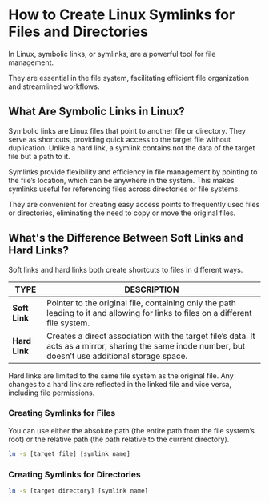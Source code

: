 # How to Create Linux Symlinks for Files and Directories

In Linux, symbolic links, or symlinks, are a powerful tool for file management. 

They are essential in the file system, facilitating efficient file organization and streamlined workflows.

## What Are Symbolic Links in Linux?

Symbolic links are Linux files that point to another file or directory. They serve as shortcuts, providing quick access to the target file without duplication. Unlike a hard link, a symlink contains not the data of the target file but a path to it.

Symlinks provide flexibility and efficiency in file management by pointing to the file’s location, which can be anywhere in the system. This makes symlinks useful for referencing files across directories or file systems.

They are convenient for creating easy access points to frequently used files or directories, eliminating the need to copy or move the original files.

## What's the Difference Between Soft Links and Hard Links?

Soft links and hard links both create shortcuts to files in different ways.

|   TYPE        |                                                                          DESCRIPTION                                                                              |
| ------------- | ----------------------------------------------------------------------------------------------------------------------------------------------------------------- |
| **Soft Link** | Pointer to the original file, containing only the path leading to it and allowing for links to files on a different file system.    |
| **Hard Link** | Creates a direct association with the target file’s data. It acts as a mirror, sharing the same inode number, but doesn’t use additional storage space. |


Hard links are limited to the same file system as the original file. Any changes to a hard link are reflected in the linked file and vice versa, including file permissions.

### Creating Symlinks for Files

You can use either the absolute path (the entire path from the file system’s root) or the relative path (the path relative to the current directory).

```bash
ln -s [target file] [symlink name]
```

### Creating Symlinks for Directories

```bash
ln -s [target directory] [symlink name]
```
